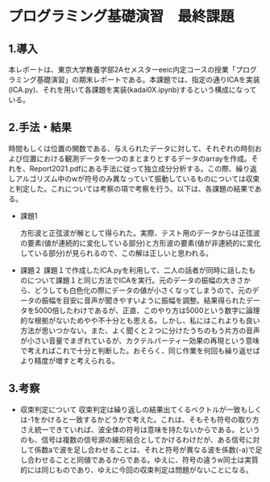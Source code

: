 # プログラミング基礎演習　最終課題
## 1.導入

本レポートは、東京大学教養学部2Aセメスターeeic内定コースの授業「プログラミング基礎演習」の期末レポートである。本課題では、指定の通りICAを実装(ICA.py)、それを用いて各課題を実装(kadai0X.ipynb)するという構成になっている。

## 2.手法・結果

時間もしくは位置の関数である、与えられたデータに対して、それぞれの時刻および位置における観測データを一つのまとまりとするデータのarrayを作成。それを、Report2021.pdfにある手法に従って独立成分分析する。この際、繰り返しアルゴリズム中のwが符号のみ異なっていて振動しているものについては収束と判定した。これについては考察の項で考察を行う。以下は、各課題の結果である。
- 課題1
 
  方形波と正弦波が解として得られた。実際、テスト用のデータからは正弦波の要素(値が連続的に変化している部分)と方形波の要素(値が非連続的に変化している部分)が見られるので、この解は正しいと思われる。
- 課題２
  課題１で作成したICA.pyを利用して、二人の話者が同時に話したものについて課題１と同じ方法でICAを実行。元のデータの振幅の大きさから、どうしても白色化の際にデータの値が小さくなってしまうので、元のデータの振幅を目安に音声が聞きやすいように振幅を調整。結果得られたデータを5000倍したわけであるが、正直、このやり方は5000という数字に論理的な根拠がないためやや不十分とも思える。しかし、私にはこれよりも良い方法が思いつかない。また、よく聞くと２つに分けたうちのもう片方の音声が小さい音量でまぎれているが、カクテルパーティー効果の再現という意味で考えればこれで十分と判断した。おそらく、同じ作業を何回も繰り返せばより精度が増すと考えられる。

## 3.考察

- 収束判定について
  収束判定は繰り返しの結果出てくるベクトルが一致もしくは-1をかけると一致するかどうかで考えた。これは、そもそも符号の取り方さえ統一できていれば、波全体の符号は意味を持たないからである。というのも、信号は複数の信号源の線形結合としてかけるわけだが、ある信号に対して係数aで波を足し合わせることは、それと符号が異なる波を係数(-a)で足し合わせることと同値であるからである。ゆえに、符号の違うw同士は実質的には同じものであり、ゆえに今回の収束判定は問題がないことになる。